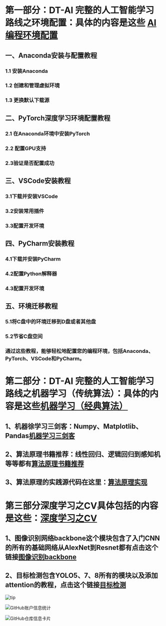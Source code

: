 
#  第一部分：DT-AI 完整的人工智能学习路线之环境配置：具体的内容是这些  [AI编程环境配置](https://github.com/buluslee/DT-AI/tree/AI%E7%8E%AF%E5%A2%83%E9%85%8D%E7%BD%AE)

## 一、Anaconda安装与配置教程

### 1.1 安装Anaconda

### 1.2 创建和管理虚拟环境

### 1.3 更换默认下载源

## 二、PyTorch深度学习环境配置教程

### 2.1 在Anaconda环境中安装PyTorch
### 2.2 配置GPU支持
### 2.3验证是否配置成功

## 三、VSCode安装教程

### 3.1下载并安装VSCode
### 3.2安装常用插件
### 3.3配置开发环境


## 四、PyCharm安装教程

### 4.1下载并安装PyCharm
### 4.2配置Python解释器
### 4.3配置开发环境

## 五、环境迁移教程

### 5.1将C盘中的环境迁移到D盘或者其他盘
### 5.2节省C盘空间
### 通过这些教程，能够轻松地配置您的编程环境，包括Anaconda、PyTorch、VSCode和PyCharm。

# 第二部分：DT-AI 完整的人工智能学习路线之机器学习（传统算法）：具体的内容是这些[机器学习（经典算法）](https://github.com/buluslee/DT-AI/tree/AI%E7%8E%AF%E5%A2%83%E9%85%8D%E7%BD%AE/%E6%9C%BA%E5%99%A8%E5%AD%A6%E4%B9%A0%EF%BC%88%E4%BC%A0%E7%BB%9F%E7%AE%97%E6%B3%95%EF%BC%89)

## 1、机器徐学习三剑客：Numpy、Matplotlib、Pandas[机器学习三剑客](https://github.com/buluslee/DT-AI/tree/AI%E7%8E%AF%E5%A2%83%E9%85%8D%E7%BD%AE/%E6%9C%BA%E5%99%A8%E5%AD%A6%E4%B9%A0%EF%BC%88%E4%BC%A0%E7%BB%9F%E7%AE%97%E6%B3%95%EF%BC%89/%E6%9C%BA%E5%99%A8%E5%AD%A6%E4%B9%A0%E4%B8%89%E5%89%91%E5%AE%A2)

## 2、算法原理书籍推荐：线性回归、逻辑回归到感知机等等都有[算法原理书籍推荐](https://github.com/buluslee/DT-AI/tree/AI%E7%8E%AF%E5%A2%83%E9%85%8D%E7%BD%AE/%E6%9C%BA%E5%99%A8%E5%AD%A6%E4%B9%A0%EF%BC%88%E4%BC%A0%E7%BB%9F%E7%AE%97%E6%B3%95%EF%BC%89/%E7%AE%97%E6%B3%95%E5%8E%9F%E7%90%86%E4%B9%A6%E7%B1%8D%E6%8E%A8%E8%8D%90)

## 3、算法原理的实践源代码在这里：[算法原理实现](https://github.com/buluslee/DT-AI/tree/AI%E7%8E%AF%E5%A2%83%E9%85%8D%E7%BD%AE/%E6%9C%BA%E5%99%A8%E5%AD%A6%E4%B9%A0%EF%BC%88%E4%BC%A0%E7%BB%9F%E7%AE%97%E6%B3%95%EF%BC%89/%E7%AE%97%E6%B3%95%E5%8E%9F%E7%90%86%E5%AE%9E%E7%8E%B0)

# 第三部分深度学习之CV具体包括的内容是这些：[深度学习之CV](https://github.com/buluslee/DT-AI/tree/AI%E7%8E%AF%E5%A2%83%E9%85%8D%E7%BD%AE/%E6%B7%B1%E5%BA%A6%E5%AD%A6%E4%B9%A0%E4%B9%8BCV)

## 1、图像识别网络backbone这个模块包含了入门CNN的所有的基础网络从AlexNet到Resnet都有点击这个链接[图像识别backbone](https://github.com/buluslee/DT-AI/tree/AI%E7%8E%AF%E5%A2%83%E9%85%8D%E7%BD%AE/%E6%B7%B1%E5%BA%A6%E5%AD%A6%E4%B9%A0%E4%B9%8BCV/%E5%9B%BE%E5%83%8F%E8%AF%86%E5%88%AB%E7%BD%91%E7%BB%9CBackbone)


## 2、目标检测包含YOLO5、7、8所有的模块以及添加attention的教程，点击这个链接[目标检测](https://github.com/buluslee/DT-AI/tree/AI%E7%8E%AF%E5%A2%83%E9%85%8D%E7%BD%AE/%E6%B7%B1%E5%BA%A6%E5%AD%A6%E4%B9%A0%E4%B9%8BCV/%E7%9B%AE%E6%A0%87%E6%A3%80%E6%B5%8B)
![tip](https://badgen.net/badge/python/3.1.6/green?icon=packagephobia)

![GitHub账户信息统计](https://github-stats.ubrong.com/api?username=buluslee&show_icons=true&theme=tokyonight)

![GitHub仓库信息卡片](https://github-stats.ubrong.com/api/pin/?username=buluslee&repo=GNN&theme=dark)
